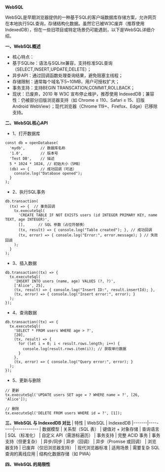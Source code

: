 **WebSQL**

WebSQL是早期浏览器提供的一种基于SQL的客户端数据库存储方案，允许网页在本地执行SQL查询，存储结构化数据。虽然它已被W3C废弃（推荐使用IndexedDB），但在一些旧项目或特定场景仍可能遇到，以下是WebSQL详细介绍。

**一、WebSQL概述**
- 核心特点：
- 基于SQLite：语法与SQLite兼容，支持标准SQL查询（SELECT,INSERT,UPDATE,DELETE）；
- 异步API：通过回调函数处理查询结果，避免阻塞主线程；
- 存储限制：通常每个域名下5~10MB，用户可授权扩大；
- 事务支持：支持BEGIN TRANSCATION,COMMIT,ROLLBACK；
- 现状：已废弃，2010 年 W3C 宣布停止维护，推荐使用 IndexedDB；兼容性：仍被部分旧版浏览器支持（如 Chrome ≤ 110、Safari ≤ 15、旧版 Android WebView）；现代浏览器（Chrome 119+、Firefox、Edge）已移除支持。

**二、WebSQL核心API**
- 1、打开数据库
```
const db = openDatabase(
  'mydb',       // 数据库名称
  '1.0',        // 版本号
  'Test DB',    // 描述
  5 * 1024 * 1024, // 初始大小（5MB）
  (db) => {     // 成功回调（可选）
    console.log("Database opened");
  }
);
```
- 2、执行SQL事务
```
db.transaction(
  (tx) => {  // 事务回调
    tx.executeSql(
      'CREATE TABLE IF NOT EXISTS users (id INTEGER PRIMARY KEY, name TEXT, age INTEGER)',
      [],      // SQL 参数（占位符替换）
      (tx, result) => { console.log("Table created"); }, // 成功回调
      (tx, error) => { console.log("Error:", error.message); } // 失败回调
    );
  }
);
```
- 3、插入数据
```
db.transaction((tx) => {
  tx.executeSql(
    'INSERT INTO users (name, age) VALUES (?, ?)',
    ['Alice', 25],
    (tx, result) => { console.log("Insert ID:", result.insertId); },
    (tx, error) => { console.log("Insert error:", error); }
  );
});
```
- 4、查询数据
```
db.transaction((tx) => {
  tx.executeSql(
    'SELECT * FROM users WHERE age > ?',
    [20],
    (tx, result) => {
      for (let i = 0; i < result.rows.length; i++) {
        console.log(result.rows.item(i)); // 获取单行数据
      }
    },
    (tx, error) => { console.log("Query error:", error); }
  );
});
```
- 5、更新与删除
```
// 更新
tx.executeSql('UPDATE users SET age = ? WHERE name = ?', [26, 'Alice']);

// 删除
tx.executeSql('DELETE FROM users WHERE id = ?', [1]);
```

**三、WebSQL 与 IndexedDB 对比**
| 特性	| WebSQL	| IndexedDB
|-------|---------|------------
| 数据模型	| 关系型（SQL 表）	| 键值对 + 对象存储
| 查询语言	| SQL（标准化）	| 自定义 API（需游标遍历）
| 事务支持	| 完整 ACID 事务	| 事务支持（但更复杂）
| 异步/同步	| 异步（回调）	| 异步（Promise 或回调）
| 浏览器支持	| 已废弃（仅旧浏览器支持）	| 现代浏览器标准
| 适用场景	| 需要复杂 SQL 查询的离线应用	| 结构化数据存储（如 PWA）

**四、WebSQL 的局限性**
